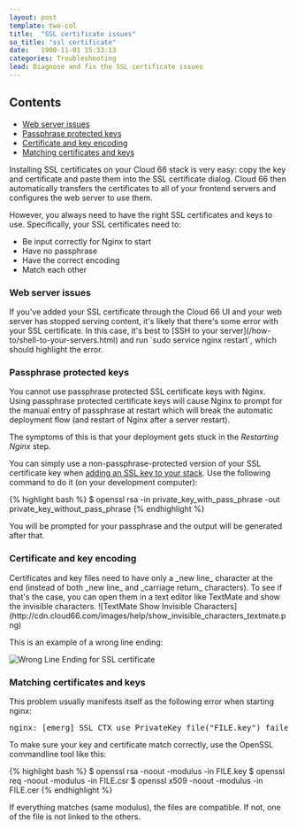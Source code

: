 ```yaml
---
layout: post
template: two-col
title:  "SSL certificate issues"
so_title: "ssl certificate"
date:   1900-11-01 15:33:13
categories: Troubleshooting
lead: Diagnose and fix the SSL certificate issues
---
```


<h2>Contents</h2>
<ul class="page-toc">
	<li>
		<a href="#webserver">Web server issues</a>
	</li>
	<li>
		<a href="#pass">Passphrase protected keys</a>
	</li>
	<li>
		<a href="#encoding">Certificate and key encoding</a>
	</li>
	<li>
		<a href="#match">Matching certificates and keys</a>
	</li>
</ul>

Installing SSL certificates on your Cloud 66 stack is very easy: copy the key and certificate and paste them into the SSL certificate dialog. Cloud 66 then automatically transfers the certificates to all of your frontend servers and configures the web server to use them.

However, you always need to have the right SSL certificates and keys to use. Specifically, your SSL certificates need to:

- Be input correctly for Nginx to start
- Have no passphrase
- Have the correct encoding
- Match each other

<h3 id="webserver">Web server issues</h3>
If you've added your SSL certificate through the Cloud 66 UI and your web server has stopped serving content, it's likely that there's some error with your SSL certificate. In this case, it's best to [SSH to your server](/how-to/shell-to-your-servers.html) and run `sudo service nginx restart`, which should highlight the error.

<h3 id="pass">Passphrase protected keys</h3>
You cannot use passphrase protected SSL certificate keys with Nginx. Using passphrase protected certificate keys will cause Nginx to prompt for the manual entry of passphrase at restart which will break the automatic deployment flow (and restart of Nginx after a server restart).

The symptoms of this is that your deployment gets stuck in the _Restarting Nginx_ step.

You can simply use a non-passphrase-protected version of your SSL certificate key when [adding an SSL key to your stack](/how-to/ssl-certificate.html). Use the following command to do it (on your development computer):

{% highlight bash %}
$ openssl rsa -in private_key_with_pass_phrase -out private_key_without_pass_phrase
{% endhighlight %}

You will be prompted for your passphrase and the output will be generated after that.

<h3 id="encoding">Certificate and key encoding</h3>
Certificates and key files need to have only a _new line_ character at the end (instead of both _new line_ and _carriage return_ characters). To see if that's the case, you can open them in a text editor like TextMate and show the invisible characters.
![TextMate Show Invisible Characters](http://cdn.cloud66.com/images/help/show_invisible_characters_textmate.png)

This is an example of a wrong line ending:

![Wrong Line Ending for SSL certificate](http://cdn.cloud66.com/images/help/wrong_encoding_of_ssl_certificate.png)

<h3 id="match">Matching certificates and keys</h3>
This problem usually manifests itself as the following error when starting nginx:

<pre>
nginx: [emerg] SSL_CTX_use_PrivateKey_file("FILE.key") failed (SSL: error:0B080074:x509 certificate routines:X509_check_private_key:key values mismatch
</pre>

To make sure your key and certificate match correctly, use the OpenSSL commandline tool like this:

{% highlight bash %}
$ openssl rsa -noout -modulus -in FILE.key
$ openssl req -noout -modulus -in FILE.csr
$ openssl x509 -noout -modulus -in FILE.cer
{% endhighlight %}

If everything matches (same modulus), the files are compatible. If not, one of the file is not linked to the others.
